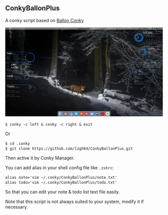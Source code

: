 ConkyBallonPlus
---
A conky script based on [Ballon Conky](https://iacoporosso.deviantart.com/art/Ballon-Conky-242334528)

![preview.jpg](./preview.jpg)

``` shell
$ conky -c left & conky -c right & exit
```

Or

``` shell
$ cd .conky
$ git clone https://github.com/lzgh64/ConkyBallonPlus.git
```
Then active it by Conky Manager.

You can add alias in your shell config file like `.zshrc`:
``` shell
alias note='vim ~/.conky/ConkyBallonPlus/note.txt'
alias todo='vim ~/.conky/ConkyBallonPlus/todo.txt'
```
So that you can edit your note & todo list text file easily.

Note that this script is not always suited to your system, modify it if necessary.
